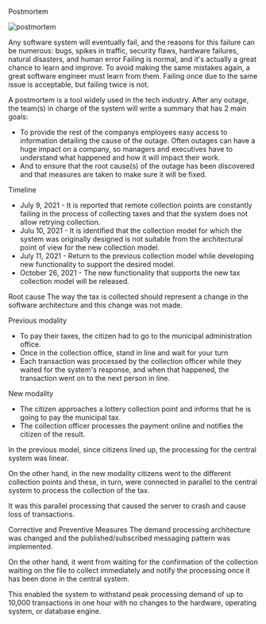 Postmortem


![postmortem](https://user-images.githubusercontent.com/105058306/215735776-7a04bf06-38cc-42c9-ae7c-91434131b98b.gif)






Any software system will eventually fail, and the reasons for this failure can be numerous: bugs, spikes in traffic, security flaws, hardware failures, natural disasters, and human error Failing is normal, and it's actually a great chance to learn and improve. To avoid making the same mistakes again, a great software engineer must learn from them. Failing once due to the same issue is acceptable, but failing twice is not.

A postmortem is a tool widely used in the tech industry. After any outage, the team(s) in charge of the system will write a summary that has 2 main goals:

* To provide the rest of the companys employees easy access to information detailing the cause of the outage. Often outages can have a huge impact on a company, so managers and executives have to understand what happened and how it will impact their work.
* And to ensure that the root cause(s) of the outage has been discovered and that measures are taken to make sure it will be fixed.

Timeline
* July 9, 2021 - It is reported that remote collection points are constantly failing in the process of collecting taxes and that the system does not allow retrying collection.
* Julu 10, 2021 - It is identified that the collection model for which the system was originally designed is not suitable from the architectural point of view for the new collection model.
* July 11, 2021 - Return to the previous collection model while developing new functionality to support the desired model.
* October 26, 2021 - The new functionality that supports the new tax collection model will be released.

Root cause
The way the tax is collected should represent a change in the software architecture and this change was not made.

Previous modality

* To pay their taxes, the citizen had to go to the municipal administration office.
* Once in the collection office, stand in line and wait for your turn
* Each transaction was processed by the collection officer while they waited for the system's response, and when that happened, the transaction went on to the next person in line.

New modality

* The citizen approaches a lottery collection point and informs that he is going to pay the municipal tax.
* The collection officer processes the payment online and notifies the citizen of the result.

In the previous model, since citizens lined up, the processing for the central system was linear.

On the other hand, in the new modality citizens went to the different collection points and these, in turn, were connected in parallel to the central system to process the collection of the tax.

It was this parallel processing that caused the server to crash and cause loss of transactions.

Corrective and Preventive Measures
The demand processing architecture was changed and the published/subscribed messaging pattern was implemented.

On the other hand, it went from waiting for the confirmation of the collection waiting on the file to collect immediately and notify the processing once it has been done in the central system.

This enabled the system to withstand peak processing demand of up to 10,000 transactions in one hour with no changes to the hardware, operating system, or database engine.
